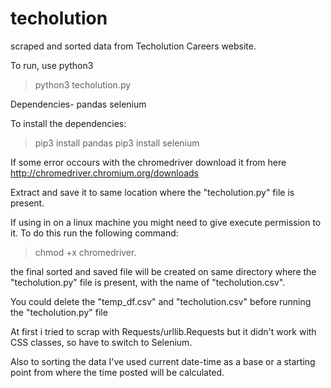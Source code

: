 # techolution
scraped and sorted data from Techolution Careers website.

To run, use python3

> python3 techolution.py

Dependencies-
pandas
selenium

To install the dependencies:

> pip3 install pandas
> pip3 install selenium

If some error occours with the chromedriver download it from here http://chromedriver.chromium.org/downloads

Extract and save it to same location where the "techolution.py" file is present.

If using in on a linux machine you might need to give execute permission to it. To do this run the following command:

> chmod +x chromedriver.

the final sorted and saved file will be created on same directory where the "techolution.py" file is present, with the name of "techolution.csv".

You could delete the "temp_df.csv" and "techolution.csv" before running the "techolution.py" file



At first i tried to scrap with Requests/urllib.Requests but it didn't work with CSS classes, so have to switch to Selenium.

Also to sorting the data I've used current date-time as a base or a starting point from where the time posted will be calculated.
